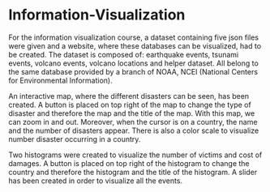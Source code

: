 # Information-Visualization


For the information visualization course, a dataset containing five json files were given and a website, where these databases can be visualized, had to be created. The dataset is composed of: earthquake events, tsunami events, volcano events, volcano locations and helper dataset. All belong to the same database provided by a branch of NOAA, NCEI (National Centers for Environmental Information).


An interactive map, where the different disasters can be seen, has been created. A button is placed on top right of the map to change the type of disaster and therefore the map and the title of the map. With this map, we can zoom in and out. Moreover, when the cursor is on a country, the name and the number of disasters appear. There is also a color scale to visualize number disaster occurring in a country.


Two histograms were created to visualize the number of victims and cost of damages. A button is placed on top right of the histogram to change the country and therefore the histogram and the title of the histogram. A slider has been created in order to visualize all the events.





